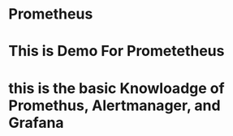 # Prometheus
# This is Demo For Prometetheus
# this is the basic Knowloadge of Promethus, Alertmanager, and Grafana
